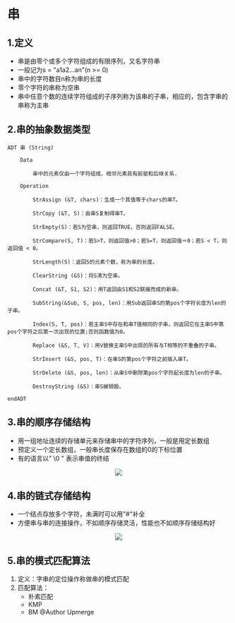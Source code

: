 # 串

## 1.定义
+ 串是由零个或多个字符组成的有限序列，又名字符串
+ 一般记为s = "a1a2...an"(n >= 0)
+ 串中的字符数目n称为串的长度
+ 零个字符的串称为空串
+ 串中任意个数的连续字符组成的子序列称为该串的子串，相应的，包含字串的串称为主串

## 2.串的抽象数据类型
~~~
ADT 串 (String)

    Data

        串中的元素仅由一个字符组成，相邻元素具有前驱和后继关系.
        
    Operation

        StrAssign (&T, chars)：生成一个其值等于chars的串T。

        StrCopy (&T, S)：由串S复制得串T。

        StrEmpty(S)：若S为空串，则返回TRUE，否则返回FALSE。 

        StrCompare(S, T)：若S>T，则返回值>0；若S=T，则返回值＝0；若S < T，则返回值 < 0。

        StrLength(S)：返回S的元素个数，称为串的长度。

        ClearString (&S)：将S清为空串。

        Concat (&T, S1, S2)：用T返回由S1和S2联接而成的新串。

        SubString(&Sub, S, pos, len)：用Sub返回串S的第pos个字符长度为len的子串。

        Index(S, T, pos)：若主串S中存在和串T值相同的子串，则返回它在主串S中第pos个字符之后第一次出现的位置;否则函数值为0。

        Replace (&S, T, V)：用V替换主串S中出现的所有与T相等的不重叠的子串。

        StrInsert (&S, pos, T)：在串S的第pos个字符之前插入串T。

        StrDelete (&S, pos, len)：从串S中删除第pos个字符起长度为len的子串。

        DestroyString (&S)：串S被销毁。

endADT
~~~

## 3.串的顺序存储结构
+ 用一组地址连续的存储单元来存储串中的字符序列，一般是用定长数组
+ 预定义一个定长数组，一般串长度保存在数组的0的下标位置
+ 有的语言以" \0 " 表示串值的终结

<div align=center><img src="https://github.com/Upmerge/Daily/blob/master/1.DataStructuresAndAlgorithms/0.DataStructures/0.Note/image/34.PNG"/></div>

## 4.串的链式存储结构
+ 一个结点存放多个字符，未满时可以用"#"补全
+ 方便串与串的连接操作，不如顺序存储灵活，性能也不如顺序存储结构好

<div align=center><img src="https://github.com/Upmerge/Daily/blob/master/1.DataStructuresAndAlgorithms/0.DataStructures/0.Note/image/35.PNG"/></div>

## 5.串的模式匹配算法
1. 定义：字串的定位操作称做串的模式匹配
2. 匹配算法：
    + 朴素匹配
    + KMP
    + BM
@Author Upmerge